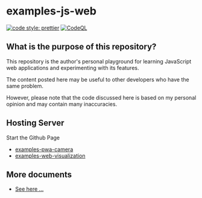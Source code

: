 # examples-js-web

[![code style: prettier](https://img.shields.io/badge/code_style-prettier-ff69b4.svg?style=flat-square)](https://github.com/prettier/prettier)
[![CodeQL](https://github.com/suzu-devworks/examples-js-web/actions/workflows/github-code-scanning/codeql/badge.svg)](https://github.com/suzu-devworks/examples-js-web/actions/workflows/github-code-scanning/codeql)

## What is the purpose of this repository?

This repository is the author's personal playground for learning JavaScript web applications and experimenting with its features.

The content posted here may be useful to other developers who have the same problem.

However, please note that the code discussed here is based on my personal opinion and may contain many inaccuracies.

## Hosting Server

Start the Github Page

- [examples-pwa-camera](https://suzu-devworks.github.io/examples-js-web/examples-pwa-camera/)
- [examples-web-visualization](https://suzu-devworks.github.io/examples-js-web/examples-web-visualization/)

## More documents

- [See here ...](./docs/README.md)
